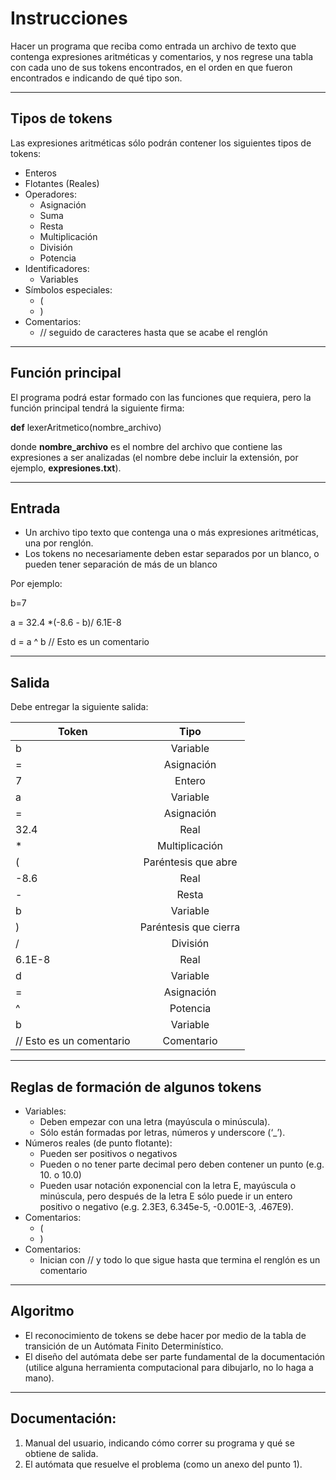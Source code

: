 # Instrucciones

Hacer un programa que reciba como entrada un archivo de texto que contenga expresiones aritméticas y comentarios, 
y nos regrese una tabla con cada uno de sus tokens encontrados, en el orden en que fueron encontrados e indicando de qué tipo son.



***



## Tipos de tokens

Las expresiones aritméticas sólo podrán contener los siguientes tipos de tokens:

<ul>
<li> Enteros </li>
<li> Flotantes (Reales) </li>
<li> Operadores:
  <ul>
    <li> Asignación </li>
    <li> Suma </li>
    <li> Resta </li>
    <li> Multiplicación </li>
    <li> División </li>
    <li> Potencia </li>
  </ul>
</li>
<li> Identificadores: 
  <ul>
    <li> Variables </li>
  </ul>
</li>
<li> Símbolos especiales: 
  <ul>
    <li> ( </li>
    <li> ) </li>
  </ul>
</li>
<li> Comentarios: 
  <ul>
    <li> // seguido de caracteres hasta que se acabe el renglón </li>
  </ul>
</li>
</ul>



***



## Función principal

El programa podrá estar formado con las funciones que requiera, pero la función principal tendrá la siguiente firma:

**def** lexerAritmetico(nombre_archivo)

donde **nombre_archivo** es el nombre del archivo que contiene las expresiones a ser analizadas 
(el nombre debe incluir la extensión, por ejemplo, **expresiones.txt**).



***



## Entrada

- Un archivo tipo texto que contenga una o más expresiones aritméticas, una por renglón.
- Los tokens no necesariamente deben estar separados por un blanco, o pueden tener separación de más de un blanco

Por ejemplo:

b=7

a = 32.4 *(-8.6 - b)/       6.1E-8

d = a ^ b // Esto es un comentario



***



## Salida

Debe entregar la siguiente salida:

| Token                    | Tipo                 |
| ------------------------ |:--------------------:|
| b                        | Variable             |
| =                        | Asignación           |
| 7                        | Entero               |
| a                        | Variable             |
| =                        | Asignación           |
| 32.4                     | Real                 |
| *                        | Multiplicación       |
| (                        | Paréntesis que abre  |
| -8.6                     | Real                 |
| -                        | Resta                |
| b                        | Variable             |
| )                        | Paréntesis que cierra|
| /                        | División             |
| 6.1E-8                   | Real                 |
| d                        | Variable             |
| =                        | Asignación           |
| ^                        | Potencia             |
| b                        | Variable             |
| // Esto es un comentario | Comentario           |



***



## Reglas de formación de algunos tokens

<ul>
<li> Variables:
  <ul>
    <li> Deben empezar con una letra (mayúscula o minúscula). </li>
    <li> Sólo están formadas por letras, números y underscore (‘_’). </li>
  </ul>
</li>
<li> Números reales (de punto flotante):
  <ul>
    <li> Pueden ser positivos o negativos </li>
    <li> Pueden o no tener parte decimal pero deben contener un punto (e.g. 10. o 10.0) </li>
    <li> Pueden usar notación exponencial con la letra E, mayúscula o minúscula, pero después de la letra E sólo puede ir un entero positivo o negativo (e.g. 2.3E3, 6.345e-5, -0.001E-3, .467E9). </li>
  </ul>
</li>
<li> Comentarios: 
  <ul>
    <li> ( </li>
    <li> ) </li>
  </ul>
</li>
<li> Comentarios: 
  <ul>
    <li> Inician con // y todo lo que sigue hasta que termina el renglón es un comentario </li>
  </ul>
</li>
</ul>



***



## Algoritmo

- El reconocimiento de tokens se debe hacer por medio de la tabla de transición de un Autómata Finito Determinístico.
- El diseño del autómata debe ser parte fundamental de la documentación (utilice alguna herramienta computacional para dibujarlo, no lo haga a mano).



***



## Documentación:

1. Manual del usuario, indicando cómo correr su programa y qué se obtiene de salida.
2. El autómata que resuelve el problema (como un anexo del punto 1).

